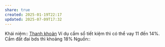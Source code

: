 ```yaml
---
share: true
created: 2025-01-19T22:17
updated: 2025-07-09T17:32
---
```

Khái niệm:: [Thanh khoản](../../../%CE%9E%20Kh%C3%A1i%20ni%E1%BB%87m/Thanh%20kho%E1%BA%A3n.md)
Ví dụ cầm sổ tiết kiệm thì có thể vay 11 đến 14%. Cầm đất đai bds thì khoảng 18%
Nguồn:: 

